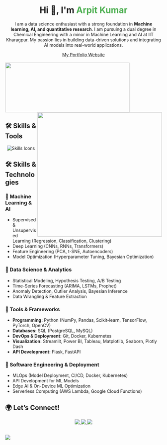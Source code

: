 <div align="center">
  <h1>Hi 👋, I'm <span style="color:#4CAF50;"> Arpit Kumar</span></h1> 
  
  <p>I am a data science enthusiast with a strong foundation in <b>Machine learning, AI, and quantitative research</b>. I am pursuing a dual degree in Chemical Engineering with a minor in Machine Learning and AI at IIT Kharagpur. My passion lies in building data-driven solutions and integrating AI models into real-world applications.</p>
  <a align='centre', href="https://arpitkumar2004.github.io/data_science-portfolio-website-final/#/">My Portfolio Website</a>
</div>

</br>

<div>
<a href="https://github.com/arpitkumar2004">
<img height="160" width="400" src="https://github-readme-stats-eight-theta.vercel.app/api/top-langs/?username=arpitkumar2004&layout=compact&langs_count=8&theme=nightowl"/>
</a>
<a href="https://github.com/arpitkumar2004">
<img width="400" src="https://github-readme-stats-eight-theta.vercel.app/api?username=arpitkumar2004&show_icons=true&theme=nightowl&include_all_commits=true&count_private=true" align="right"/>
</a>
</div>



## 🛠️ Skills & Tools

<div align="center">
  <img src="https://skillicons.dev/icons?i=python,tensorflow,pytorch,scikitlearn,aws,azure,c,cpp,gcp,docker,vscode,git" alt="Skills Icons">
</div>

## 🛠️ Skills & Technologies  

### 🔹 Machine Learning & AI  
- Supervised & Unsupervised Learning (Regression, Classification, Clustering)  
- Deep Learning (CNNs, RNNs, Transformers)  
- Feature Engineering (PCA, t-SNE, Autoencoders)  
- Model Optimization (Hyperparameter Tuning, Bayesian Optimization)  

### 🔹 Data Science & Analytics  
- Statistical Modeling, Hypothesis Testing, A/B Testing  
- Time-Series Forecasting (ARIMA, LSTMs, Prophet)  
- Anomaly Detection, Outlier Analysis, Bayesian Inference  
- Data Wrangling & Feature Extraction  

### 🔹 Tools & Frameworks  
- **Programming:** Python (NumPy, Pandas, Scikit-learn, TensorFlow, PyTorch, OpenCV)  
- **Databases:** SQL (PostgreSQL, MySQL)  
- **DevOps & Deployment:** Git, Docker, Kubernetes  
- **Visualization:** Streamlit, Power BI, Tableau, Matplotlib, Seaborn, Plotly Dash  
- **API Development:** Flask, FastAPI  

### 🔹 Software Engineering & Deployment  
- MLOps (Model Deployment, CI/CD, Docker, Kubernetes)  
- API Development for ML Models  
- Edge AI & On-Device ML Optimization  
- Serverless Computing (AWS Lambda, Google Cloud Functions)  


## 🌍 Let’s Connect!

<div align="center">
  <a href="https://www.linkedin.com/in/arpit-kumar-shivam/" target="_blank">
    <img src="https://img.shields.io/badge/LinkedIn-%230077B5.svg?style=for-the-badge&logo=linkedin&logoColor=white" />
  </a>
  <a href="mailto:kumararpit17773@gmail.com" target="_blank">
    <img src="https://img.shields.io/badge/Gmail-%23D14836.svg?style=for-the-badge&logo=gmail&logoColor=white" />
  </a>
  <a href="https://arpitkumar2004.github.io/data_science-portfolio-website-final/#/" target="_blank">
    <img src="https://img.shields.io/badge/Portfolio-%23E4405F.svg?style=for-the-badge&logo=react&logoColor=white" />
  </a>
</div>


<br>
<p>
<a href="https://www.linkedin.com/in/arpit-kumar-shivam/">
  <img align="center", src="https://komarev.com/ghpvc/?username=arpitkumar2004&style=flat-square" />
</a> 
</p>
